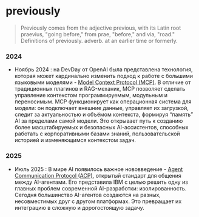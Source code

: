 # previously
> Previously comes from the adjective previous, with its Latin root praevius, "going before," from prae, "before," and via, "road." Definitions of previously. adverb. at an earlier time or formerly.

### 2024

  * Ноябрь 2024 : на DevDay от OpenAI была представлена технология, которая может кардинально изменить подход к работе с большими языковыми моделями - [Model Context Protocol (MCP)](AI/MCP/README.md). В отличие от традиционных плагинов и RAG-механик, MCP позволяет сделать управление контекстом программируемым, модульным и переносимым. MCP функционирует как операционная система для модели: он подключает внешние данные, управляет их загрузкой, следит за актуальностью и объёмом контекста, формируя “память” AI за пределами самой модели. Это открывает путь к созданию более масштабируемых и безопасных AI-ассистентов, способных работать с корпоративными базами знаний, пользовательской историей и изменяющимся контекстом задач.

### 2025

  * Июль 2025 : В мире AI появилось важное нововведение - [Agent Communication Protocol (ACP)](AI/A2A/README.md), открытый стандарт для общения между AI-агентами. Его представила IBM с целью решить одну из главных проблем современной AI-разработки: изолированность. Сегодня большинство AI-агентов создаются на разных, несовместимых друг с другом платформах. Это превращает их интеграцию в сложную и дорогостоящую задачу.
